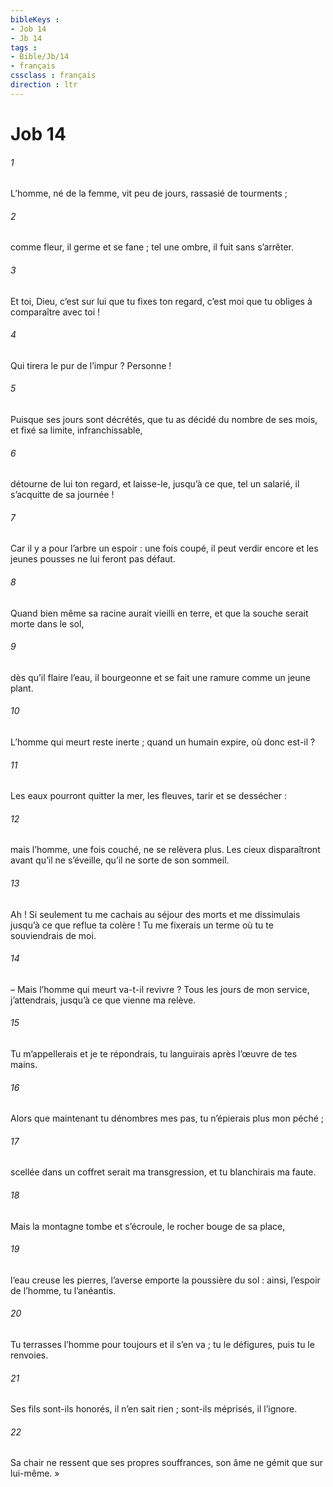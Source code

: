 ```yaml
---
bibleKeys : 
- Job 14
- Jb 14
tags : 
- Bible/Jb/14
- français
cssclass : français
direction : ltr
---
```


# Job 14

###### 1
L’homme, né de la femme,
vit peu de jours, rassasié de tourments ;
###### 2
comme fleur, il germe et se fane ;
tel une ombre, il fuit sans s’arrêter.
###### 3
Et toi, Dieu, c’est sur lui que tu fixes ton regard,
c’est moi que tu obliges à comparaître avec toi !
###### 4
Qui tirera le pur de l’impur ?
Personne !
###### 5
Puisque ses jours sont décrétés,
que tu as décidé du nombre de ses mois,
et fixé sa limite, infranchissable,
###### 6
détourne de lui ton regard, et laisse-le,
jusqu’à ce que, tel un salarié, il s’acquitte de sa journée !
###### 7
Car il y a pour l’arbre un espoir :
une fois coupé, il peut verdir encore
et les jeunes pousses ne lui feront pas défaut.
###### 8
Quand bien même sa racine aurait vieilli en terre,
et que la souche serait morte dans le sol,
###### 9
dès qu’il flaire l’eau, il bourgeonne
et se fait une ramure comme un jeune plant.
###### 10
L’homme qui meurt reste inerte ;
quand un humain expire, où donc est-il ?
###### 11
Les eaux pourront quitter la mer,
les fleuves, tarir et se dessécher :
###### 12
mais l’homme, une fois couché, ne se relèvera plus.
Les cieux disparaîtront avant qu’il ne s’éveille,
qu’il ne sorte de son sommeil.
###### 13
Ah ! Si seulement tu me cachais au séjour des morts
et me dissimulais jusqu’à ce que reflue ta colère !
Tu me fixerais un terme où tu te souviendrais de moi.
###### 14
– Mais l’homme qui meurt va-t-il revivre ?
Tous les jours de mon service, j’attendrais,
jusqu’à ce que vienne ma relève.
###### 15
Tu m’appellerais et je te répondrais,
tu languirais après l’œuvre de tes mains.
###### 16
Alors que maintenant tu dénombres mes pas,
tu n’épierais plus mon péché ;
###### 17
scellée dans un coffret serait ma transgression,
et tu blanchirais ma faute.
###### 18
Mais la montagne tombe et s’écroule,
le rocher bouge de sa place,
###### 19
l’eau creuse les pierres,
l’averse emporte la poussière du sol :
ainsi, l’espoir de l’homme, tu l’anéantis.
###### 20
Tu terrasses l’homme pour toujours et il s’en va ;
tu le défigures, puis tu le renvoies.
###### 21
Ses fils sont-ils honorés, il n’en sait rien ;
sont-ils méprisés, il l’ignore.
###### 22
Sa chair ne ressent que ses propres souffrances,
son âme ne gémit que sur lui-même. »
